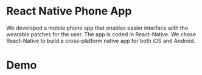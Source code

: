 # React Native Phone App

We developed a mobile phone app that enables easier interface with the wearable patches for the user. The app is coded in React-Native. We chose React-Native to build a cross-platform native app for both iOS and Android. 

# Demo
